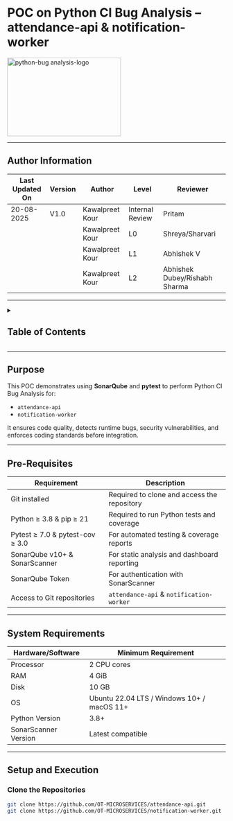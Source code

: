 
# POC on Python CI Bug Analysis – attendance-api & notification-worker

<img width="262" height="181" alt="python-bug analysis-logo" src="https://github.com/user-attachments/assets/9bb2f33e-d132-4f82-94de-85a6ed1fcfbf" />

---

## Author Information

| Last Updated On | Version | Author           | Level           | Reviewer               |
|-----------------|---------|-----------------|----------------|-----------------------|
| 20-08-2025      | V1.0    | Kawalpreet Kour | Internal Review | Pritam                |
|                 |         | Kawalpreet Kour | L0             | Shreya/Sharvari       |
|                 |         | Kawalpreet Kour | L1             | Abhishek V            |
|                 |         | Kawalpreet Kour | L2             | Abhishek Dubey/Rishabh Sharma |

---

<details>
  <summary><h2><strong>Table of Contents</strong></h2></summary>

- [Purpose](#purpose)
- [Pre-Requisites](#pre-requisites)
- [System Requirements](#system-requirements)
- [Setup and Execution](#setup-and-execution)
- [Troubleshooting](#troubleshooting)
- [Best Practices](#best-practices)
- [Contact Information](#contact-information)
- [References](#references)

</details>

---

## Purpose

This POC demonstrates using **SonarQube** and **pytest** to perform Python CI Bug Analysis for:

- `attendance-api`
- `notification-worker`

It ensures code quality, detects runtime bugs, security vulnerabilities, and enforces coding standards before integration.

---

## Pre-Requisites

| Requirement                 | Description                                        |
|-----------------------------|---------------------------------------------------|
| Git installed               | Required to clone and access the repository      |
| Python ≥ 3.8 & pip ≥ 21     | Required to run Python tests and coverage        |
| Pytest ≥ 7.0 & pytest-cov ≥ 3.0 | For automated testing & coverage reports      |
| SonarQube v10+ & SonarScanner | For static analysis and dashboard reporting     |
| SonarQube Token             | For authentication with SonarScanner             |
| Access to Git repositories  | `attendance-api` & `notification-worker`         |

---

## System Requirements

| Hardware/Software           | Minimum Requirement                   |
|-----------------------------|--------------------------------------|
| Processor                   | 2 CPU cores                           |
| RAM                         | 4 GiB                                  |
| Disk                        | 10 GB                                  |
| OS                          | Ubuntu 22.04 LTS / Windows 10+ / macOS 11+ |
| Python Version              | 3.8+                                   |
| SonarScanner Version        | Latest compatible                      |

---

## Setup and Execution

### Clone the Repositories
```bash
git clone https://github.com/OT-MICROSERVICES/attendance-api.git
git clone https://github.com/OT-MICROSERVICES/notification-worker.git
